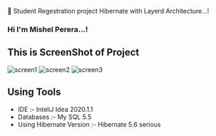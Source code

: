 🔰 Student Regestration project Hibernate with Layerd Architecture...!

### Hi I'm Mishel Perera...!

## This is ScreenShot of Project

![screen1](https://user-images.githubusercontent.com/68801545/149563408-a8131097-6bef-4e0e-97f7-e4030d8d9d58.PNG)
![screen2](https://user-images.githubusercontent.com/68801545/149563481-eea8f35b-b878-4d50-b691-511d3a0bde8b.PNG)
![screen3](https://user-images.githubusercontent.com/68801545/149563500-18c05e70-11d6-4169-a0cb-de7de0bcf3a9.PNG)

  ## Using Tools
- IDE :- InteliJ Idea 2020.1.1
- Databases :- My SQL 5.5
- Using Hibernate Version :- Hibernate 5.6 serious
